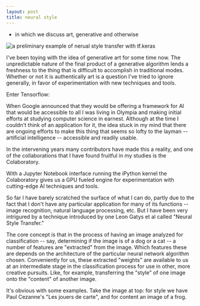 ```yaml
---
layout: post
title: neural style
---
```


* in which we discuss art, generative and otherwise

![a preliminary example of nerual style transfer with tf.keras](/assets/images/litoria_output_final.jpg)

I've been toying with the idea of generative art for some time now. The unpredictable nature of the final product of a generative algorithm lends a freshness to the thing that is difficult to accomplish in traditional modes. Whether or not it is authentically art is a question I've tried to ignore generally, in favor of experimentation with new techniques and tools.

Enter Tensorflow:

When Google announced that they would be offering a framework for AI that would be accessible to all I was living in Olympia and making initial efforts at studying computer science in earnest. Although at the time I couldn't think of an application for it, the idea stuck in my mind that there are ongoing efforts to make this thing that seems so lofty to the layman -- artificial intelligence -- accessible and readily usable.

In the intervening years many contributors have made this a reality, and one of the collaborations that I have found fruitful in my studies is the Colaboratory.

With a Jupyter Notebook interface running the iPython kernel the Colaboratory gives us a GPU fueled engine for experimentation with cutting-edge AI techniques and tools.

So far I have barely scratched the surface of what I can do, partly due to the fact that I don't have any particular application for many of its functions -- image recognition, natural language processing, etc. But I have been very intrigured by a technique introduced by one Leon Gatys et al called "Neural Style Transfer."

The core concept is that in the process of having an image analyzed for classification -- say, determining if the image is of a dog or a cat -- a number of features are "extracted" from the image. Which features these are depends on the architecture of the particular neural network algorithm chosen. Conveniently for us, these extracted "weights" are available to us at an intermediate stage in the classification process for use in other, more creative pursuits. Like, for example, transferring the "style" of one image onto the "content" of another image.

It's obvious with some examples. Take the image at top: for style we have Paul Cezanne's "Les jouers de carte", and for content an image of a frog.
